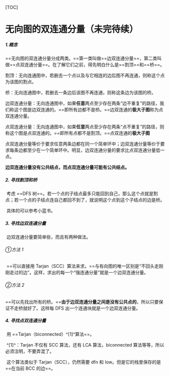 [TOC]

# 无向图的双连通分量（未完待续）

##### 1.概念

​	==无向图的双连通分量分成两类。==第一类叫做==边双连通分量==，第二类叫做==点双连通分量==。在了解它们之前，得先明白什么是==割顶==和==桥==。

​	割顶：无向连通图中，若删去一个点以及与它相连的边后图不再连通，则称这个点为该图的割点。

​	桥：无向连通图中，若删去一条边后该图不再连通，则称这条边为该图的桥。

​	边双连通分量：无向连通图中，如果**任意**两点至少存在两条“边不重复”的路径，我们称这个图是边双连通的。==即所有边都不是桥。==边双连通的**极大子图**称为点双连通分量。

​	点双连通分量：无向连通图中，如果**任意**两点至少存在两条“点不重复”的路径，则称这个图是点双连通的。==即所有点都不是割顶。==点双连通的**极大子图**

​	点双连通分量等价于要求任意两条边都在同一个简单环中；边双连通分量等价于要求每条边都至少在一个简单环中。明显，边双连通分量的要求比点双连通分量低一点。

​	**边双连通分量没有公共结点，而点双连通分量可能有公共结点。**

##### 2. 寻找割顶和桥

​	考虑 ==DFS 树==。若一个点的子结点最多只能回到自己，那么这个点就是割点；若一个点的子结点连自己都回不到了，就说明这个点到这个子结点的边是桥。

​	具体的可以参考小蓝书。

##### 3. 寻找边双连通分量

​	边双连通分量要简单些，而且有两种做法。

###### ①方法 1

​	==可以直接用 Tarjan（SCC）算法来求。==与有向图的唯一区别是“不回头走刚刚走过的边”。这样，求出的每一个“强连通分量”就是一个边双连通分量。

###### ②方法 2

​	==可以先找出所有的桥。==**由于边双连通分量之间是没有公共点的**，所以只要保证不走桥就好了。这样每 DFS 出一个连通块就是一个边双连通分量。

##### 4. 寻找点双连通分量

​	用 ==Tarjan（biconnected）^[1]^算法==。

​	^[1]^：Tarjan 不仅有 SCC 算法，还有 LCA 算法，biconnected 算法等等，所以必须注明，不要弄混了。

​	这个算法类似于 Tarjan（SCC），仍然需要 dfn 和 low。但是它的栈里保存的是==在当前 BCC 的边==。